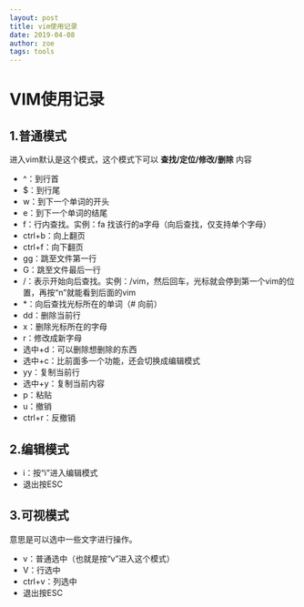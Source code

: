 ```yaml
---
layout: post
title: vim使用记录
date: 2019-04-08
author: zoe
tags: tools
---
```


# VIM使用记录

## 1.普通模式

进入vim默认是这个模式，这个模式下可以 **查找/定位/修改/删除** 内容

- ^：到行首
- $：到行尾
- w：到下一个单词的开头
- e：到下一个单词的结尾
- f：行内查找。实例：fa 找该行的a字母（向后查找，仅支持单个字母）
- ctrl+b：向上翻页
- ctrl+f：向下翻页
- gg：跳至文件第一行
- G：跳至文件最后一行
- /：表示开始向后查找。实例：/vim，然后回车，光标就会停到第一个vim的位置，再按“n”就能看到后面的vim
- *：向后查找光标所在的单词（# 向前）
- dd：删除当前行
- x：删除光标所在的字母
- r：修改成新字母
- 选中+d：可以删除想删除的东西
- 选中+c：比前面多一个功能，还会切换成编辑模式
- yy：复制当前行
- 选中+y：复制当前内容
- p：粘贴
- u：撤销
- ctrl+r：反撤销

## 2.编辑模式

- i：按“i”进入编辑模式
- 退出按ESC

## 3.可视模式

意思是可以选中一些文字进行操作。

- v：普通选中（也就是按“v”进入这个模式）
- V：行选中
- ctrl+v：列选中
- 退出按ESC